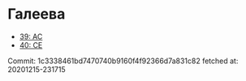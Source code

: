 # Галеева
- [39: AC](39.md)
- [40: CE](40.md)

Commit: 1c3338461bd7470740b9160f4f92366d7a831c82
 fetched at: 20201215-231715
